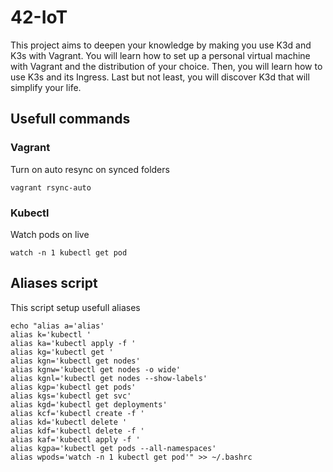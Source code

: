 # 42-IoT

This project aims to deepen your knowledge by making you use K3d and K3s with
Vagrant.
You will learn how to set up a personal virtual machine with Vagrant and the
distribution of your choice. Then, you will learn how to use K3s and its Ingress.
Last but not least, you will discover K3d that will simplify your life.


## Usefull commands


### Vagrant
Turn on auto resync on synced folders

	vagrant rsync-auto

### Kubectl
Watch pods on live

	watch -n 1 kubectl get pod


## Aliases script
This script setup usefull aliases

	echo "alias a='alias'
	alias k='kubectl '
	alias ka='kubectl apply -f '
	alias kg='kubectl get '
	alias kgn='kubectl get nodes'
	alias kgnw='kubectl get nodes -o wide'
	alias kgnl='kubectl get nodes --show-labels'
	alias kgp='kubectl get pods'
	alias kgs='kubectl get svc'
	alias kgd='kubectl get deployments'
	alias kcf='kubectl create -f '
	alias kd='kubectl delete '
	alias kdf='kubectl delete -f '
	alias kaf='kubectl apply -f '
	alias kgpa='kubectl get pods --all-namespaces'
	alias wpods='watch -n 1 kubectl get pod'" >> ~/.bashrc

